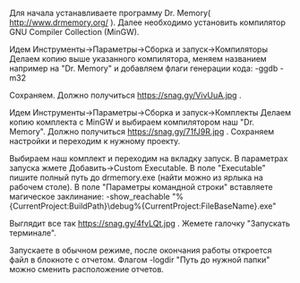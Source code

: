 Для начала устанавливаете программу Dr. Memory( http://www.drmemory.org/ ).
Далее необходимо установить компилятор GNU Compiler Collection (MinGW).

Идем Инструменты->Параметры->Сборка и запуск->Компиляторы
Делаем копию выше указанного компилятора, меняем названием например на "Dr. Memory" и добавляем флаги генерации кода:
-ggdb -m32

Сохраняем. Должно получиться https://snag.gy/VivUuA.jpg .

Идем Инструменты->Параметры->Сборка и запуск->Комплекты 
Делаем копию комплекта с MinGW и выбираем компилятором наш "Dr. Memory".  Должно получиться https://snag.gy/71fJ9R.jpg .
Сохраняем настройки и переходим к нужному проекту.

Выбираем наш комплект и переходим на вкладку запуск.
В параметрах запуска жмете Добавить->Custom Executable.
В поле "Executable" пишите полный путь до drmemory.exe (найти можно из ярлыка на рабочем столе).
В поле "Параметры командной строки" вставляете магическое заклинание:
-show_reachable "%{CurrentProject:BuildPath}\debug\%{CurrentProject:FileBaseName}.exe"

Выглядит все так https://snag.gy/4fvLQt.jpg .
Жемете галочку "Запускать терминале".

Запускаете в обычном режиме, после окончания работы откроется файл в блокноте с отчетом.
Флагом -logdir "Путь до нужной папки" можно сменить расположение отчетов.
